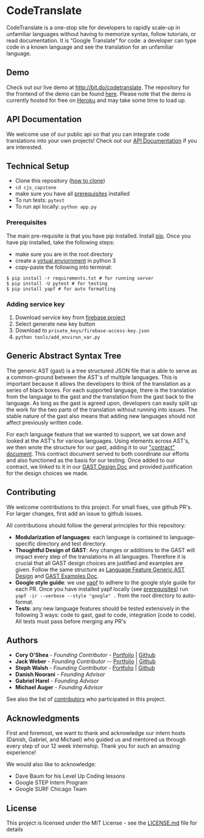 
# CodeTranslate

CodeTranslate is a one-stop site for developers to rapidly scale-up in unfamiliar languages without having to memorize syntax, follow tutorials, or read documentation. It is “Google Translate” for code: a developer can type code in a known language and see the translation for an unfamiliar language. 


## Demo
Check out our live demo at http://bit.do/codetranslate. The repository for the frontend of the demo can be found [here](https://github.com/cjoshea9/cjs_capstone_frontend). Please note that the demo is currently hosted for free on [Heroku](https://www.heroku.com/) and may take some time to load up.

## API Documentation
We welcome use of our public api so that you can integrate code translations into your own projects! Check out our [API Documentation](https://app.swaggerhub.com/apis-docs/jackdavidweber/CodeTranslate/1.0.0#/developers/translate) if you are interested.

## Technical Setup

- Clone this repository ([how to clone](https://docs.github.com/en/enterprise/2.13/user/articles/cloning-a-repository))
- `cd cjs_capstone`
- make sure you have all [prerequisites](#Prerequisites) installed
- To run tests: `pytest`
- To run api locally: `python app.py`

### Prerequisites

The main pre-requisite is that you have pip installed. Install [pip](https://pypi.org/project/pip/). Once you have pip installed, take the following steps:

- make sure you are in the root directory
- create a [virtual enviornment](https://docs.python.org/3/library/venv.html) in python 3
- copy-paste the following into terminal:

```
$ pip install -r requirements.txt # for running server
$ pip install -U pytest # for testing
$ pip install yapf # for auto formatting
```
### Adding service key 
1) Download service key from [firebase project](https://console.firebase.google.com/project/codetranslate-feedback/settings/serviceaccounts/adminsdk)
2) Select generate new key button
3) Download to `private_keys/firebase-access-key.json`
4) `python tools/add_environ_var.py` 

## Generic Abstract Syntax Tree
The generic AST (gast) is a tree structured JSON file that is able to serve as a common-ground between the AST's of multiple languages. This is important because it allows the developers to think of the translation as a series of black boxes. For each supported language, there is the translation from the language to the gast and the translation from the gast back to the language. As long as the gast is agreed upon, developers can easily split up the work for the two parts of the translation without running into issues. The stable nature of the gast also means that adding new languages should not affect previously written code.

For each language feature that we wanted to support, we sat down and looked at the AST's for various languages. Using elements across AST's, we then wrote the structure for our gast, adding it to our ["contract" document](https://docs.google.com/document/d/1Ycs8fz0tgYBZrnu2EKR8XvO3nq_6eW5jSDmBKLl37Mo/edit#heading=h.x9snb54sjlu9). This contract document served to both coordinate our efforts and also functioned as the basis for our testing. Once added to our contract, we linked to it in our [GAST Design Doc](https://docs.google.com/document/d/1Q736_paA7if0MukSqXD95lcoi7PhOFF-0eg8dnEqEPk/edit?usp=sharing) and provided justification for the design choices we made.


## Contributing

We welcome contributions to this project. For small fixes, use github PR's. For larger changes, first add an issue to github issues.

All contributions should follow the general principles for this repository:
- **Modularization of languages**: each language is contained to language-specific directory and test directory.
- **Thoughtful Design of GAST**: Any changes or additions to the GAST will impact every step of the translations in all languages. Therefore it is crucial that all GAST design choices are justified and examples are given. Follow the same structure as [Language Feature Generic AST Design](https://docs.google.com/document/d/1Q736_paA7if0MukSqXD95lcoi7PhOFF-0eg8dnEqEPk/edit?usp=sharing) and [GAST Examples Doc](https://docs.google.com/document/d/1Ycs8fz0tgYBZrnu2EKR8XvO3nq_6eW5jSDmBKLl37Mo/edit?usp=sharing).
- **Google style guide**: we use [yapf](https://github.com/google/yapf) to adhere to the google style guide for each PR. Once you have installed yapf locally (see [prerequisites](#Prerequisites)) run `yapf -ir --verbose --style "google" .` from the root directory to auto-format.
- **Tests**: any new language features should be tested extensively in the following 3 ways: code to gast, gast to code, integration (code to code). All tests must pass before merging any PR's



## Authors

* **Cory O'Shea** - *Founding Contributor* - [Portfolio](https://cjoshea-step-2020.appspot.com/) | [Github](https://github.com/cjoshea9)
* **Jack Weber** - *Founding Contributor* -- [Portfolio](https://jackdavidweber.github.io/) | [Github](https://github.com/jackdavidweber)
* **Steph Walsh** - *Founding Contributor* - [Portfolio](https://stephwalsh-step-2020.appspot.com/) | [Github](https://github.com/swalsh15)
* **Danish Noorani** - *Founding Advisor*
* **Gabriel Harel** - *Founding Advisor*
* **Michael Auger** - *Founding Advisor*

See also the list of [contributors](https://github.com/jackdavidweber/cjs_capstone/graphs/contributors) who participated in this project.


## Acknowledgments

First and foremost, we want to thank and acknowledge our intern hosts (Danish, Gabriel, and Michael) who guided us and mentored us through every step of our 12 week internship. Thank you for such an amazing experience!

We would also like to acknowledge:
* Dave Baum for his Level Up Coding lessons
* Google STEP Intern Program
* Google SURF Chicago Team 

## License

This project is licensed under the MIT License - see the [LICENSE.md](LICENSE.md) file for details



